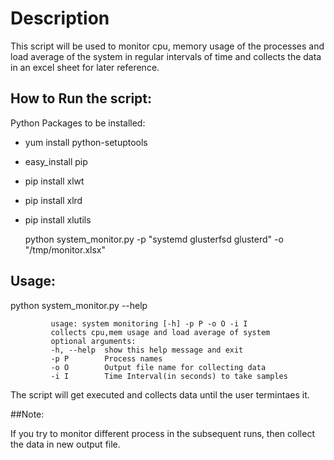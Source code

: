 # Description

This script will be used to monitor cpu, memory usage of the
processes and load average of the system in regular intervals of time
and collects the data in an excel sheet for later reference.

## How to Run the script:

Python Packages to be installed:
  - yum install python-setuptools
  - easy_install pip
  - pip install xlwt
  - pip install xlrd
  - pip install xlutils

      python system_monitor.py -p "systemd glusterfsd glusterd" -o "/tmp/monitor.xlsx"

## Usage:
  python system_monitor.py --help
  
             usage: system monitoring [-h] -p P -o O -i I
             collects cpu,mem usage and load average of system
             optional arguments:
             -h, --help  show this help message and exit
             -p P        Process names
             -o O        Output file name for collecting data
             -i I        Time Interval(in seconds) to take samples

The script will get executed and collects data until the user termintaes it.

##Note: 

If you try to monitor different process in the subsequent runs,
then collect the data in new output file. 
